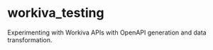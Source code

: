 # workiva_testing

Experimenting with Workiva APIs with OpenAPI generation and data transformation.
